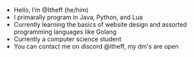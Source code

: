 - Hello, I’m @Itheff (he/him)
- I primarally program in Java, Python, and Lua
- Currently learning the basics of website design and assorted programming languages like Golang
- Currently a computer science student
- You can contact me on discord @itheff, my dm's are open
